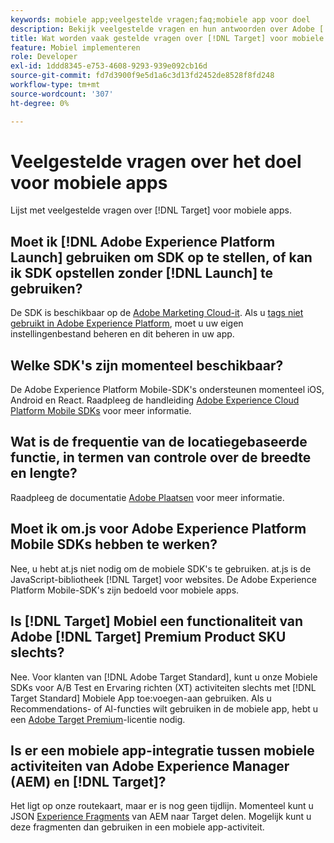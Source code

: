 ```yaml
---
keywords: mobiele app;veelgestelde vragen;faq;mobiele app voor doel
description: Bekijk veelgestelde vragen en hun antwoorden over Adobe [!DNL Target] voor mobiele apps.
title: Wat worden vaak gestelde vragen over [!DNL Target] voor mobiele apps?
feature: Mobiel implementeren
role: Developer
exl-id: 1ddd8345-e753-4608-9293-939e092cb16d
source-git-commit: fd7d3900f9e5d1a6c3d13fd2452de8528f8fd248
workflow-type: tm+mt
source-wordcount: '307'
ht-degree: 0%

---
```


# Veelgestelde vragen over het doel voor mobiele apps

Lijst met veelgestelde vragen over [!DNL Target] voor mobiele apps.

## Moet ik [!DNL Adobe Experience Platform Launch] gebruiken om SDK op te stellen, of kan ik SDK opstellen zonder [!DNL Launch] te gebruiken?

De SDK is beschikbaar op de [Adobe Marketing Cloud-it](https://github.com/Adobe-Marketing-Cloud/acp-sdks/). Als u [tags niet gebruikt in Adobe Experience Platform](https://experienceleague.adobe.com/docs/experience-platform/tags/home.html), moet u uw eigen instellingenbestand beheren en dit beheren in uw app.

## Welke SDK&#39;s zijn momenteel beschikbaar?

De Adobe Experience Platform Mobile-SDK&#39;s ondersteunen momenteel iOS, Android en React. Raadpleeg de handleiding [Adobe Experience Cloud Platform Mobile SDKs](https://aep-sdks.gitbook.io/docs/) voor meer informatie.

## Wat is de frequentie van de locatiegebaseerde functie, in termen van controle over de breedte en lengte?

Raadpleeg de documentatie [Adobe Plaatsen](https://placesdocs.com/places-services-by-adobe-documentation/) voor meer informatie.

## Moet ik om.js voor Adobe Experience Platform Mobile SDKs hebben te werken?

Nee, u hebt at.js niet nodig om de mobiele SDK&#39;s te gebruiken. at.js is de JavaScript-bibliotheek [!DNL Target] voor websites. De Adobe Experience Platform Mobile-SDK&#39;s zijn bedoeld voor mobiele apps.

## Is [!DNL Target] Mobiel een functionaliteit van Adobe [!DNL Target] Premium Product SKU slechts?

Nee. Voor klanten van [!DNL Adobe Target Standard], kunt u onze Mobiele SDKs voor A/B Test en Ervaring richten (XT) activiteiten slechts met [!DNL Target Standard] Mobiele App toe:voegen-aan gebruiken. Als u Recommendations- of AI-functies wilt gebruiken in de mobiele app, hebt u een [Adobe Target Premium](/help/c-intro/intro.md#premium)-licentie nodig.

## Is er een mobiele app-integratie tussen mobiele activiteiten van Adobe Experience Manager (AEM) en [!DNL Target]?

Het ligt op onze routekaart, maar er is nog geen tijdlijn. Momenteel kunt u JSON [Experience Fragments](/help/c-experiences/c-manage-content/aem-experience-fragments.md) van AEM naar Target delen. Mogelijk kunt u deze fragmenten dan gebruiken in een mobiele app-activiteit.
